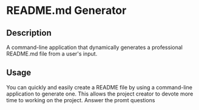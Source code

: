 # README.md Generator

## Description

A command-line application that dynamically generates a professional README.md file from a user's input.

## Usage

You can quickly and easily create a README file by using a command-line application to generate one. This allows the project creator to devote more time to working on the project.
Answer the promt questions
